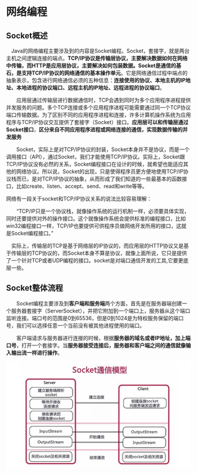 # 网络编程


<!--more-->

##  Socket概述

 　Java的网络编程主要涉及到的内容是Socket编程。Socket，套接字，就是两台主机之间逻辑连接的端点。**TCP/IP协议是传输层协议，主要解决数据如何在网络中传输，而HTTP是应用层协议，主要解决如何包装数据。**Socket是通信的基石，是**支持TCP/IP协议的网络通信的基本操作单元**。它是网络通信过程中端点的抽象表示，包含进行网络通信必须的五种信息：**连接使用的协议、本地主机的IP地址、本地进程的协议端口、远程主机的IP地址、远程进程的协议端口**。

　　应用层通过传输层进行数据通信时，TCP会遇到同时为多个应用程序进程提供并发服务的问题。多个TCP连接或多个应用程序进程可能需要通过同一个TCP协议端口传输数据。为了区别不同的应用程序进程和连接，许多计算机操作系统为应用程序与TCP/IP协议交互提供了套接字（Socket）接口。**应用层可以和传输层通过Socket接口**，**区分来自不同应用程序进程或网络连接的通信，实现数据传输的并发服务**

　　Socket，实际上是对TCP/IP协议的封装，Socket本身并不是协议，而是一个调用接口（API），通过Socket，我们才能使用TCP/IP协议。实际上，Socket跟TCP/IP协议没有必然的关系，Socket编程接口在设计的时候，就希望也能适应其他的网络协议。所以说，Socket的出现，只是使得程序员更方便地使用TCP/IP协议栈而已，是对TCP/IP协议的抽象，从而形成了我们知道的一些最基本的函数接口，比如create、listen、accept、send、read和write等等。

网络有一段关于socket和TCP/IP协议关系的说法比较容易理解：

　　“TCP/IP只是一个协议栈，就像操作系统的运行机制一样，必须要具体实现，同时还要提供对外的操作接口。这个就像操作系统会提供标准的编程接口，比如win32编程接口一样，TCP/IP也要提供可供程序员做网络开发所用的接口，这就是Socket编程接口。” 

 　实际上，传输层的TCP是基于网络层的IP协议的，而应用层的HTTP协议又是基于传输层的TCP协议的，而Socket本身不算是协议，就像上面所说，它只是提供了一个针对TCP或者UDP编程的接口。socket是对端口通信开发的工具,它要更底层一些。

## Socket整体流程

　　Socket编程主要涉及到**客户端和服务端**两个方面，首先是在服务器端创建一个服务器套接字（ServerSocket），并把它附加到一个端口上，服务器从这个端口监听连接。端口号的范围是0到65536，但是0到1024是为特权服务保留的端口号，我们可以选择任意一个当前没有被其他进程使用的端口。

　　客户端请求与服务器进行连接的时候，根据**服务器的域名或者IP地址，加上端口号**，打开一个套接字。当**服务器接受连接后，服务器和客户端之间的通信就像输入输出流一样进行操作**。

![img](https://raw.githubusercontent.com/strutter0816/githubPngImags/main/img/202312062246635.png)

